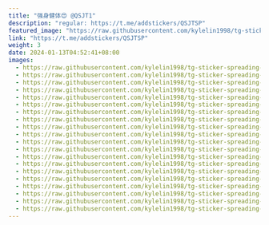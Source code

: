 ```yaml
---
title: "强身健体😍 @QSJT1"
description: "regular: https://t.me/addstickers/QSJTSP"
featured_image: "https://raw.githubusercontent.com/kylelin1998/tg-sticker-spreading-worldwide-images/main/img/954345d4-4496-47b1-aa6e-4c932cbfb20a.jpg"
link: "https://t.me/addstickers/QSJTSP"
weight: 3
date: 2024-01-13T04:52:41+08:00
images:
  - https://raw.githubusercontent.com/kylelin1998/tg-sticker-spreading-worldwide-images/main/img/954345d4-4496-47b1-aa6e-4c932cbfb20a.jpg
  - https://raw.githubusercontent.com/kylelin1998/tg-sticker-spreading-worldwide-images/main/img/af0367c6-99ca-485e-acdc-c890e1f58b8b.jpg
  - https://raw.githubusercontent.com/kylelin1998/tg-sticker-spreading-worldwide-images/main/img/877c41f8-9207-4160-9f9a-c18232b9ca20.jpg
  - https://raw.githubusercontent.com/kylelin1998/tg-sticker-spreading-worldwide-images/main/img/80f989c3-0a6a-422e-a256-7c5d786cb46d.jpg
  - https://raw.githubusercontent.com/kylelin1998/tg-sticker-spreading-worldwide-images/main/img/b20f0d7f-3a3a-4029-874d-04c3100e7f8d.jpg
  - https://raw.githubusercontent.com/kylelin1998/tg-sticker-spreading-worldwide-images/main/img/bf7b93ec-7212-4023-8c36-43ae3795fb06.jpg
  - https://raw.githubusercontent.com/kylelin1998/tg-sticker-spreading-worldwide-images/main/img/068e46be-44ed-4440-9ea2-8c07ce171da8.jpg
  - https://raw.githubusercontent.com/kylelin1998/tg-sticker-spreading-worldwide-images/main/img/c41e9947-dfa6-4ce3-830e-07726649d41a.jpg
  - https://raw.githubusercontent.com/kylelin1998/tg-sticker-spreading-worldwide-images/main/img/e73cf159-7ad2-4544-9e6d-0138f9873e45.jpg
  - https://raw.githubusercontent.com/kylelin1998/tg-sticker-spreading-worldwide-images/main/img/336e9397-1079-4fde-b0d4-27efd5ba04b5.jpg
  - https://raw.githubusercontent.com/kylelin1998/tg-sticker-spreading-worldwide-images/main/img/c87710be-7f42-4510-a723-98deadc8bea2.jpg
  - https://raw.githubusercontent.com/kylelin1998/tg-sticker-spreading-worldwide-images/main/img/297089a9-9a1c-4936-815b-fcfe8a6e0729.jpg
  - https://raw.githubusercontent.com/kylelin1998/tg-sticker-spreading-worldwide-images/main/img/32e347ff-0f11-4044-9888-459645c7ef6a.jpg
  - https://raw.githubusercontent.com/kylelin1998/tg-sticker-spreading-worldwide-images/main/img/8876068a-9c0b-4d4c-b746-0d3c2cfc0f9b.jpg
  - https://raw.githubusercontent.com/kylelin1998/tg-sticker-spreading-worldwide-images/main/img/c3b8a5df-81f0-4c3a-8c8e-e400c5723068.jpg
  - https://raw.githubusercontent.com/kylelin1998/tg-sticker-spreading-worldwide-images/main/img/01f6a32e-d3d6-4ef6-816d-4c433f34b10e.jpg
  - https://raw.githubusercontent.com/kylelin1998/tg-sticker-spreading-worldwide-images/main/img/eb2d7f4c-b528-4910-894c-e19118a9199e.jpg
  - https://raw.githubusercontent.com/kylelin1998/tg-sticker-spreading-worldwide-images/main/img/cae03108-291b-4fdc-9951-69b578a7801d.jpg
  - https://raw.githubusercontent.com/kylelin1998/tg-sticker-spreading-worldwide-images/main/img/a621e02f-d925-4e0a-b942-7e3ecce00422.jpg
  - https://raw.githubusercontent.com/kylelin1998/tg-sticker-spreading-worldwide-images/main/img/9dcb50e1-bad6-4270-b998-17542a8fadb4.jpg
---
```

